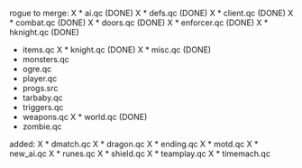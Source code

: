 rogue to merge:
X * ai.qc (DONE)
X * defs.qc (DONE)
X * client.qc (DONE)
X * combat.qc (DONE)
X * doors.qc (DONE)
X * enforcer.qc (DONE)
X * hknight.qc (DONE)
* items.qc
X * knight.qc (DONE)
X * misc.qc (DONE)
* monsters.qc
* ogre.qc
* player.qc
* progs.src
* tarbaby.qc
* triggers.qc
* weapons.qc
X * world.qc (DONE)
* zombie.qc

added:
X * dmatch.qc
X * dragon.qc
X * ending.qc
X * motd.qc
X * new_ai.qc
X * runes.qc
X * shield.qc
X * teamplay.qc
X * timemach.qc
